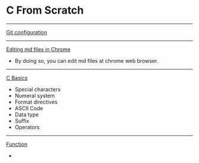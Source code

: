 # C From Scratch

------------------------
[Git configuration](https://github.com/csyouk/c-from-scratch/blob/master/How-To-Manage-Git.md)

------------------------
[Editing md files in Chrome](https://developers.google.com/web/tools/setup/setup-workflow)

- By doing so, you can edit md files at chrome web browser.

------------------------
[C Basics](https://github.com/csyouk/c-from-scratch/blob/master/Introduction.md)

- Special characters
- Numeral system
- Format directives
- ASCII Code
- Data type
- Suffix
- Operators

------------------------
[Function](https://github.com/csyouk/c-from-scratch/blob/master/Function.md)

- 